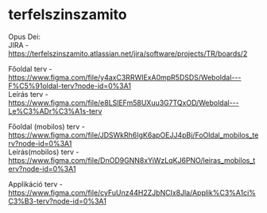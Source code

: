 # terfelszinszamito
Opus Dei:  
JIRA - https://terfelszinszamito.atlassian.net/jira/software/projects/TR/boards/2  
  
Főoldal terv - https://www.figma.com/file/y4axC3RRWIExA0mpR5DSDS/Weboldal---F%C5%91oldal-terv?node-id=0%3A1  
Leírás terv - https://www.figma.com/file/e8LSlEFm58UXuu3G7TQxOD/Weboldal---Le%C3%ADr%C3%A1s-terv  
  
Főoldal (mobilos) terv - https://www.figma.com/file/JDSWkRh6IgK6apOEJJ4pBj/FoOldal_mobilos_terv?node-id=0%3A1  
Leírás(mobilos) terv - https://www.figma.com/file/DnOD9GNN8xYiWzLqKJ6PNO/leiras_mobilos_terv?node-id=0%3A1  
  
Applikáció terv - https://www.figma.com/file/cyFuUnz44H2ZJbNCIx8Jla/Applik%C3%A1ci%C3%B3-terv?node-id=0%3A1
